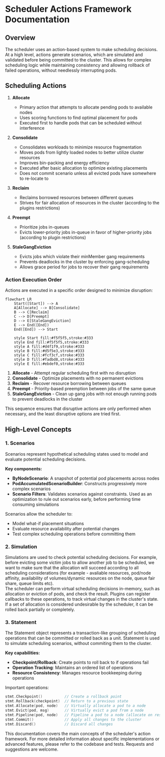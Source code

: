 # Scheduler Actions Framework Documentation

## Overview
The scheduler uses an action-based system to make scheduling decisions. At a high level, actions generate scenarios, which are simulated and validated before being committed to the cluster. This allows for complex scheduling logic while maintaining consistency and allowing rollback of failed operations, without needlessly interrupting pods.

## Scheduling Actions

1. **Allocate**
   - Primary action that attempts to allocate pending pods to available nodes
   - Uses scoring functions to find optimal placement for pods
   - Executed first to handle pods that can be scheduled without interference

2. **Consolidate**
   - Consolidates workloads to minimize resource fragmentation
   - Moves pods from lightly loaded nodes to better utilize cluster resources
   - Improves bin-packing and energy efficiency
   - Executed after basic allocation to optimize existing placements
   - Does not commit scenario unless all evicted pods have somewhere to re-locate to

3. **Reclaim**
   - Reclaims borrowed resources between different queues
   - Strives for fair allocation of resources in the cluster (according to the plugins restrictions)

4. **Preempt**
   - Prioritize jobs in-queues
   - Evicts lower-priority jobs in-queue in favor of higher-priority jobs (according to plugin restrictions)

5. **StaleGangEviction**
   - Evicts jobs which violate their minMember gang requirements
   - Prevents deadlocks in the cluster by enforcing gang-scheduling
   - Allows grace period for jobs to recover their gang requirements

### Action Execution Order

Actions are executed in a specific order designed to minimize disruption:

```mermaid
flowchart LR
    Start([Start]) --> A
    A[Allocate] --> B[Consolidate]
    B --> C[Reclaim]
    C --> D[Preempt]
    D --> E[StaleGangEviction]
    E --> End([End])
    End([End]) --> Start
    
    style Start fill:#f5f5f5,stroke:#333
    style End fill:#f5f5f5,stroke:#333
    style A fill:#d4f1f9,stroke:#333
    style B fill:#d5f5e3,stroke:#333
    style C fill:#fcf3cf,stroke:#333
    style D fill:#fadbd8,stroke:#333
    style E fill:#ebdef0,stroke:#333
```

1. **Allocate** - Attempt regular scheduling first with no disruption
2. **Consolidate** - Optimize placements with no permanent evictions
3. **Reclaim** - Recover resource borrowing between queues
4. **Preempt** - Priority-based preemption between jobs of the same queue
5. **StaleGangEviction** - Clean up gang jobs with not enough running pods to prevent deadlocks in the cluster

This sequence ensures that disruptive actions are only performed when necessary, and the least disruptive options are tried first.

## High-Level Concepts

### 1. Scenarios

Scenarios represent hypothetical scheduling states used to model and evaluate potential scheduling decisions.

**Key components:**
- **ByNodeScenario**: A snapshot of potential pod placements across nodes
- **PodAccumulatedScenarioBuilder**: Constructs progressively more complex scenarios
- **Scenario Filters**: Validates scenarios against constraints. Used as an optimization to rule out scenarios early, before performing time consuming simulations

Scenarios allow the scheduler to:
- Model what-if placement situations
- Evaluate resource availability after potential changes
- Test complex scheduling operations before committing them

### 2. Simulation

Simulations are used to check potential scheduling decisions. For example, before evicting some victim jobs to allow another job to be scheduled, we want to make sure that the allocation will succeed according to all scheduling considerations (for example - avaliable resources, pod/node affinity, availability of volumes/dynamic resources on the node, queue fair share, queue limits etc).  
The scheduler can perform virtual scheduling decisions in-memory, such as allocation or eviction of pods, and check the result. Plugins can register callbacks to these operations, to track virtual changes in the cluster's state. If a set of allocation is considered undesirable by the scheduler, it can be rolled back partially or completely.

### 3. Statement

The Statement object represents a transaction-like grouping of scheduling operations that can be committed or rolled back as a unit. Statement is used to simulate scheduling scenarios, without commiting them to the cluster.

**Key capabilities:**
- **Checkpoint/Rollback**: Create points to roll back to if operations fail
- **Operation Tracking**: Maintains an ordered list of operations
- **Resource Consistency**: Manages resource bookkeeping during operations

Important operations:
```go
stmt.Checkpoint()          // Create a rollback point
stmt.Rollback(checkpoint)  // Return to a previous state
stmt.Allocate(pod, node)   // Virtually allocate a pod to a node
stmt.Evict(pod, msg)       // Virtually evict a pod from a node
stmt.Pipeline(pod, node)   // Pipeline a pod to a node (allocate on resources pending eviction)
stmt.Commit()              // Apply all changes to the cluster
stmt.Discard()             // Discard all changes
```

This documentation covers the main concepts of the scheduler's action framework. For more detailed information about specific implementations or advanced features, please refer to the codebase and tests. Requests and suggestions are welcome.